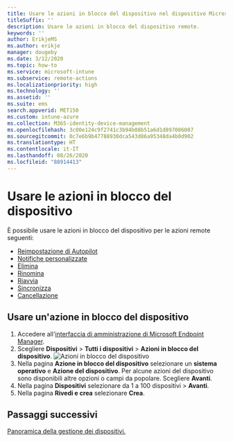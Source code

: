 ```yaml
---
title: Usare le azioni in blocco del dispositivo nel dispositivo Microsoft Intune.
titleSuffix: ''
description: Usare le azioni in blocco del dispositivo remote.
keywords: ''
author: ErikjeMS
ms.author: erikje
manager: dougeby
ms.date: 3/12/2020
ms.topic: how-to
ms.service: microsoft-intune
ms.subservice: remote-actions
ms.localizationpriority: high
ms.technology: ''
ms.assetid: ''
ms.suite: ems
search.appverid: MET150
ms.custom: intune-azure
ms.collection: M365-identity-device-management
ms.openlocfilehash: 3c00e124c9f2741c3b94b08b51a6d1d897086087
ms.sourcegitcommit: 0c7e6b9b47788930dca543d86a95348da4b0d902
ms.translationtype: HT
ms.contentlocale: it-IT
ms.lasthandoff: 08/26/2020
ms.locfileid: "88914413"
---
```

# <a name="use-bulk-device-actions"></a>Usare le azioni in blocco del dispositivo

È possibile usare le azioni in blocco del dispositivo per le azioni remote seguenti:
- [Reimpostazione di Autopilot](/windows/deployment/windows-autopilot/windows-autopilot-reset#reset-devices-with-remote-windows-autopilot-reset)
- [Notifiche personalizzate](custom-notifications.md#send-a-custom-notification-to-a-single-device)
- [Elimina](devices-wipe.md#delete-devices-from-the-intune-portal)
- [Rinomina](device-rename.md)
- [Riavvia](device-restart.md)
- [Sincronizza](device-sync.md)
- [Cancellazione](devices-wipe.md#wipe)

## <a name="use-a-bulk-device-action"></a>Usare un'azione in blocco del dispositivo

1. Accedere all'[interfaccia di amministrazione di Microsoft Endpoint Manager](https://go.microsoft.com/fwlink/?linkid=2109431).
2. Scegliere **Dispositivi** > **Tutti i dispositivi** > **Azioni in blocco del dispositivo**.
![Azioni in blocco del dispositivo](./media/bulk-device-actions/bulk-device-actions.png)
3. Nella pagina **Azione in blocco del dispositivo** selezionare un **sistema operativo** e **Azione del dispositivo**. Per alcune azioni del dispositivo sono disponibili altre opzioni o campi da popolare. Scegliere **Avanti**.
4. Nella pagina **Dispositivi** selezionare da 1 a 100 dispositivi > **Avanti**.
5. Nella pagina **Rivedi e crea** selezionare **Crea**.

## <a name="next-steps"></a>Passaggi successivi
[Panoramica della gestione dei dispositivi.](device-management.md)